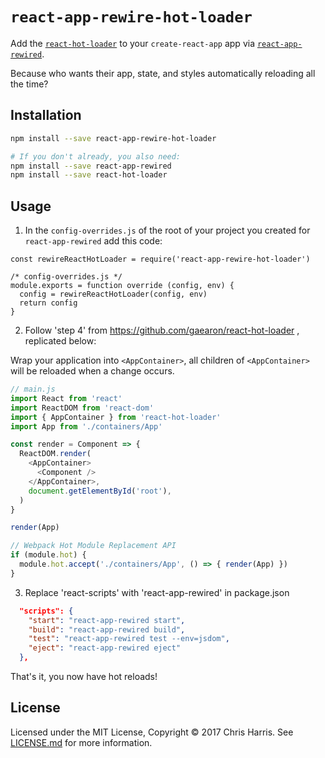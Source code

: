 # `react-app-rewire-hot-loader`

Add the [`react-hot-loader`](https://github.com/gaearon/react-hot-loader) to your `create-react-app` app via [`react-app-rewired`](https://github.com/timarney/react-app-rewired).

Because who wants their app, state, and styles automatically reloading all the time?

## Installation

```sh
npm install --save react-app-rewire-hot-loader

# If you don't already, you also need:
npm install --save react-app-rewired
npm install --save react-hot-loader
```

## Usage

1. In the `config-overrides.js` of the root of your project you created for `react-app-rewired` add this code:

```JS
const rewireReactHotLoader = require('react-app-rewire-hot-loader')

/* config-overrides.js */
module.exports = function override (config, env) {
  config = rewireReactHotLoader(config, env)
  return config
}
```

2. Follow 'step 4' from https://github.com/gaearon/react-hot-loader , replicated below:

Wrap your application into `<AppContainer>`, all children of `<AppContainer>` will be reloaded when a change occurs.
```js
// main.js
import React from 'react'
import ReactDOM from 'react-dom'
import { AppContainer } from 'react-hot-loader'
import App from './containers/App'

const render = Component => {
  ReactDOM.render(
    <AppContainer>
      <Component />
    </AppContainer>,
    document.getElementById('root'),
  )
}

render(App)

// Webpack Hot Module Replacement API
if (module.hot) {
  module.hot.accept('./containers/App', () => { render(App) })
}
```

3. Replace 'react-scripts' with 'react-app-rewired' in package.json

```json
  "scripts": {
    "start": "react-app-rewired start",
    "build": "react-app-rewired build",
    "test": "react-app-rewired test --env=jsdom",
    "eject": "react-app-rewired eject"
  },
```

That's it, you now have hot reloads!


## License

Licensed under the MIT License, Copyright ©️ 2017 Chris Harris. See [LICENSE.md](LICENSE.md) for more information.
